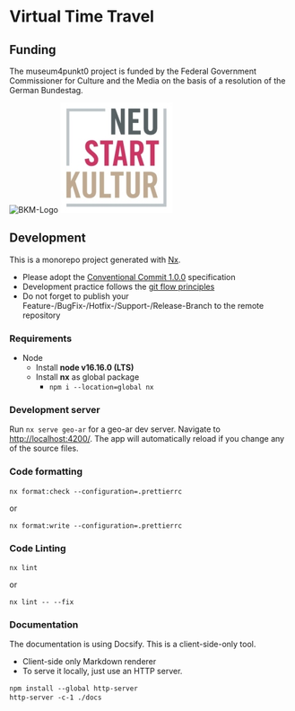 # Virtual Time Travel

## Funding

The museum4punkt0 project is funded by the Federal Government Commissioner for Culture and the Media on the basis of a resolution of the German Bundestag.

![BKM-Logo](https://github.com/museum4punkt0/images/blob/2c46af6cb625a2560f39b01ecb8c4c360733811c/BKM_Fz_2017_Web_de.gif)
![NeustartKultur](https://github.com/museum4punkt0/media_storage/blob/a35eedb36e5b502e90cd76d669a6b337002b230a/BKM_Neustart_Kultur_Wortmarke_pos_RGB_RZ_web.jpg)

## Development

This is a monorepo project generated with [Nx](https://nx.dev).

- Please adopt the [Conventional Commit 1.0.0](https://www.conventionalcommits.org/en/v1.0.0) specification
- Development practice follows the [git flow principles](https://www.gitkraken.com/learn/git/git-flow)
- Do not forget to publish your Feature-/BugFix-/Hotfix-/Support-/Release-Branch to the remote repository

### Requirements

- Node
  - Install **node v16.16.0 (LTS)**
  - Install **nx** as global package
    - `npm i --location=global nx`

### Development server

Run `nx serve geo-ar` for a geo-ar dev server. Navigate to <http://localhost:4200/>. The app will automatically reload if you change any of the source files.

### Code formatting

```
nx format:check --configuration=.prettierrc
```

or

```
nx format:write --configuration=.prettierrc
```

### Code Linting

```
nx lint
```

or

```
nx lint -- --fix
```

### Documentation

The documentation is using Docsify. This is a client-side-only tool.

- Client-side only Markdown renderer
- To serve it locally, just use an HTTP server.

```
npm install --global http-server
http-server -c-1 ./docs
```
